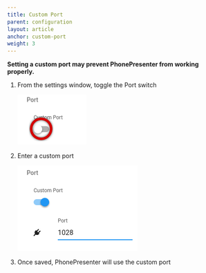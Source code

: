 ```yaml
---
title: Custom Port
parent: configuration
layout: article
anchor: custom-port
weight: 3
---
```


**Setting a custom port may prevent PhonePresenter from working properly.**

1. From the settings window, toggle the Port switch

    ![Port Switch](/assets/img/port_switch.png)

2. Enter a custom port

    ![Custom Socket](/assets/img/custom_port_enabled.png)

3. Once saved, PhonePresenter will use the custom port
